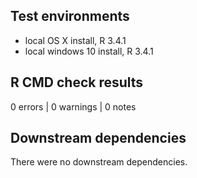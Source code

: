## Test environments
* local OS X install, R 3.4.1
* local windows 10 install, R 3.4.1

## R CMD check results
0 errors | 0 warnings | 0 notes

## Downstream dependencies
There were no downstream dependencies.
